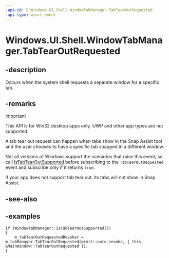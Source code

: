 ```yaml
---
-api-id: E:Windows.UI.Shell.WindowTabManager.TabTearOutRequested
-api-type: winrt event
---
```


# Windows.UI.Shell.WindowTabManager.TabTearOutRequested

<!--
public event Windows.Foundation.TypedEventHandler<Windows.UI.Shell.WindowTabManager,Windows.UI.Shell.WindowTabTearOutRequestedEventArgs> TabTearOutRequested;
-->

## -description

Occurs when the system shell requests a separate window for a specific tab.

## -remarks

> [!IMPORTANT]
> This API is for Win32 desktop apps only. UWP and other app types are not supported.

A tab tear out request can happen when tabs show in the Snap Assist tool and the user chooses to have a specific tab snapped in a different window.

Not all versions of Windows support the scenarios that raise this event, so call [IsTabTearOutSupported](windowtabmanager_istabtearoutsupported_716001682.md) before subscribing to the `TabTearOutRequested` event and subscribe only if it returns `true`.

If your app does not support tab tear out, its tabs will not show in Snap Assist.

## -see-also

## -examples

```cppwinrt
if (WindowTabManager::IsTabTearOutSupported())
{
    m_tabTearOutRequestedRevoker = m_tabManager.TabTearOutRequested(winrt::auto_revoke, { this, &MainWindow::TabTearOutRequested });
}
```
